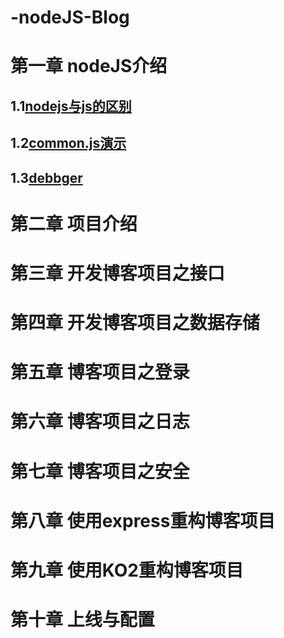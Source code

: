 # -nodeJS-Blog
# 第一章 nodeJS介绍
## 1.1[nodejs与js的区别](https://github.com/Alex-web-ops/-nodeJS-Blog/issues/1)
## 1.2[common.js演示](https://github.com/Alex-web-ops/-nodeJS-Blog/issues/2)
## 1.3[debbger](https://github.com/Alex-web-ops/-nodeJS-Blog/issues/3)
# 第二章 项目介绍
# 第三章 开发博客项目之接口
# 第四章 开发博客项目之数据存储
# 第五章 博客项目之登录
# 第六章 博客项目之日志
# 第七章 博客项目之安全
# 第八章 使用express重构博客项目
# 第九章 使用KO2重构博客项目
# 第十章 上线与配置

